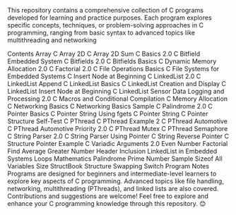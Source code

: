 This repository contains a comprehensive collection of C programs developed for learning and practice purposes. Each program explores specific concepts, techniques, or problem-solving approaches in C programming, ranging from basic syntax to advanced topics like multithreading and networking

Contents
Array
C Array 2D
C Array 2D Sum
C Basics 2.0
C Bitfield Embedded System
C Bitfields 2.0
C Bitfields Basics
C Dynamic Memory Allocation 2.0
C Factorial 2.0
C File Operations Basics
C File Systems for Embedded Systems
C Insert Node at Beginning
C LinkedList 2.0
C LinkedList Append
C LinkedList Basics
C LinkedList Creation and Display
C LinkedList Insert Node at Beginning
C LinkedList Sensor Data Logging and Processing 2.0
C Macros and Conditional Compilation
C Memory Allocation
C Networking Basics
C Networking Basics Sample
C Palindrome 2.0
C Pointer Basics
C Pointer String Using fgets
C Pointer String
C Pointer Structure Self-Test
C PThread
C PThread Example 2
C PThread Automotive
C PThread Automotive Priority 2.0
C PThread Mutex
C PThread Semaphore
C String Parser 2.0
C String Parser Using Pointer
C String Reverse Pointer
C Structure Pointer Example
C Variadic Arguments 2.0
Even Number
Factorial
Find Average
Greater Number
Header Inclusion
LinkedList in Embedded Systems
Loops
Mathematics
Palindrome
Prime Number
Sample
Sizeof All Variables
Size
StructBook
Structure
Swapping
Switch Program
Notes
Programs are designed for beginners and intermediate-level learners to explore key aspects of C programming.
Advanced topics like file handling, networking, multithreading (PThreads), and linked lists are also covered.
Contributions and suggestions are welcome!
Feel free to explore and enhance your C programming knowledge through this repository. 😊
